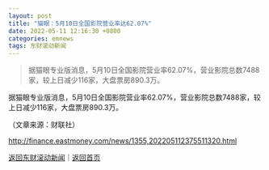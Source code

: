 ```yaml
---
layout: post
title: "猫眼：5月10日全国影院营业率达62.07%"
date: 2022-05-11 12:16:30 +0800
categories: emnews
tags: 东财滚动新闻
---
```

> 据猫眼专业版消息，5月10日全国影院营业率62.07%，营业影院总数7488家，较上日减少116家，大盘票房890.3万。

<p>据猫眼专业版消息，5月10日全国影院营业率62.07%，营业影院总数7488家，较上日减少116家，大盘票房890.3万。</p><p class="em_media">（文章来源：财联社）</p>

<http://finance.eastmoney.com/news/1355,202205112375511320.html>

[返回东财滚动新闻](//finews.withounder.com/emnews/)｜[返回首页](//finews.withounder.com/)